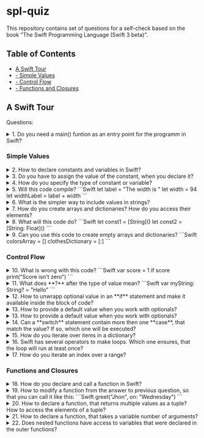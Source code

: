# spl-quiz
This repository contains set of questions for a self-check based on the book "The Swift Programming Language (Swift 3 beta)".

## Table of Contents
* [A Swift Tour](../master/README.md#a-swift-tour)
* [- Simple Values](../master/README.md#simple-values)
* [- Control Flow](../master/README.md#control-flow)
* [- Functions and Closures](../master/README.md#functions-and-closures)


## A Swift Tour

Questions:

<details> 
  <summary>1. Do you need a main() funtion as an entry point for the programm in Swift?</summary>
  
  No, because global scope is used as an entry point itself.
</details>

### Simple Values

<details> 
  <summary>2. How to declare constants and variables in Swift?</summary>
  
  You declare it with a keywords **let** and **var** like this:
```Swift
var myVariable = 42
let myConstant = 42
```
</details>

<details> 
  <summary>3. Do you have to assign the value of the constant, when you declare it?</summary>
  
  The value of a constant can be assigned later, but you must to assign it a value exactly once.
</details>

<details> 
  <summary>4. How do you specify the type of constant or variable?</summary>
  
  You write the type after it's name, separated by colon, like this:
```Swift
let explicitDouble: Double = 70
```
</details>

<details> 
  <summary>5. Will this code compile?
```Swift
let label = "The width is "
let width = 94
let widthLabel = label + width
```
</summary>

  No, because **label** and **width** have different types. You need to convert it explicitly, like this:
```Swift
let widthLabel = label + String(width)
```
</details>

<details> 
  <summary>6. What is the simpler way to include values in strings?</summary>
  
  You can use **\\()** inside the string and put some value or calculation in parenthesis, like this:
```Swift
let widthLabel = "The width is \(width) inches"
```
</details>

<details> 
  <summary>7. How do you create arrays and dictionaries? How do you access their elements?</summary>
  
```Swift
var colorsArray = ["red", "green", "blue"]
colorsArray[1] = "yellow"
var clothesDictionary = ["color": "blue", "size": "M"]
clothesDictionary["size"] = "L"
```
</details>

<details> 
  <summary>8. What will this code do?
```Swift
let const1 = [String]()
let const2 = [String: Float]()
```
  </summary>

  It will create an empty array of Strings and empty dictionary, which keys are Strings and values are Floats.
</details>

<details> 
  <summary>9. Can you use this code to create empty arrays and dictionaries?
```Swift
colorsArray = []
clothesDictionary = [:]
```
  </summary>

  Yes, but only if type information can be inferred.
</details>

### Control Flow

<details> 
  <summary>10. What is wrong with this code?
```Swift
var score = 1
if score print("Score isn't zero")
```
  </summary>

  Two things actually. First - in an **if** statement, the conditional must be a **Boolean** expression. Second - braces around the body are required. So, the code should look like this:
```Swift
var score = 1
if score > 0 {
  print("Score isn't zero")
}
```  
</details>

<details> 
  <summary>11. What does **?** after the type of value mean?
```Swift
var myString: String? = "Hello"
```
  </summary>

  It means that a value is optional, i.e. it will contain **nil** if value is missing. If you assign **nil** to a value, which isn't optional, compiler will give you an error.
</details>

<details> 
  <summary>12. How to unwrapp optional value in an **if** statement and make it available inside the block of code?</summary>

  You can use **if** and **let** keywords together to unwrapp a value. If the optional value is **nil**, the conditional is false and the code in braces is skipped.
  ```Swift
var optionalName: String? = "Bob"
if let name = optionalName {
  print("Hello, \(name)")
}
```
</details>

<details> 
  <summary>13. How to provide a default value when you work with optionals?</summary>

  You can provide default value using the **??** operator like this:
```Swift
let optionalName: String? = nil
print("Welcome, \(optionalName ?? "User")")
```
</details>

<details> 
  <summary>13. How to provide a default value when you work with optionals?</summary>

  You can provide default value using the **??** operator like this:
```Swift
let optionalName: String? = nil
print("Welcome, \(optionalName ?? "User")")
```
</details>

<details> 
  <summary>14. Can a **switch** statement contain more then one **case**, that match the value? If so, which one will be executed?</summary>

  Yes, it can. Switches support any kind of data and wide variety of comparison operations. For example, you can check if a value has full match with the other one in a **case** statement. Or check if it match with one of the listed options. Or check if it match the specific pattern you can specify with **let** and **where** keywords. If there are several cases that match the value, only the first one will be executed.
</details>

<details> 
  <summary>15. How do you iterate over items in a dictionary?</summary>

  One of the ways to do it is to use **for-in** statement, by providing a pair of names to use for each key-value pair:
```Swift
let dict = ["key1": "value1", "key2": "value2"]
for (key, value) in dict {
  print("key: \(key), value: \(value)")
}
```
</details>

<details> 
  <summary>16. Swift has several operators to make loops. Which one ensures, that the loop will run at least once?</summary>

```Swift
repeat {
  print("This string will be printed at least once")
} while false
```
</details>

<details> 
  <summary>17. How do you iterate an index over a range?</summary>

Use **..<** in a for-in loop to make a range that omits its upper value, and use **...** to make a range, that includes both values.
```Swift
for i in 0..<5 {  // or 'for i in 0...5 {'
    print("index is: \(i)")
}
```
</details>

### Functions and Closures

<details> 
  <summary>18. How do you declare and call a function in Swift?</summary>

Use **func** to declare a function. Call a function by following its name with a list of arguments in parentheses. Use **->** to separate parameter names and types from the function's return type.
```Swift
func greet(person: String, day: String) -> String {
  return "Hello \(person), today is \(day)."
}
greet(person: "Bob", day: "Tuesday")
```
</details>

<details> 
  <summary>19. How to modify a function from the answer to previous question, so that you can call it like this:
```Swift
greet("Jhon", on: "Wednesday")
```
</summary>

By default, functions use their parameter names as labels for their arguments. Write **_** to use no **person** argument label and write a custom label **on** before **day** parameter name:
```Swift
func greet(_ person: String, on day: String) -> String {
  return "Hello \(person), today is \(day)."
}
```
</details>

<details> 
  <summary>20. How to declare a function, that returns multiple values as a tuple? How to access the elements of a tuple?</summary>
  
  The elements of a tuple can be referred to either by name, or by number. A function, that returns a tuple can be declared like this:
```Swift
func statsFor(array: [Int]) -> (min: Int, max: Int) {
  var min = array[0]
  var max = array[0]
  //...
  return (min, max)
}
let stats = statsFor(array: [1,2,3])
print("min: \(stats.min), max: \(stats.1)")
```
</details>

<details> 
  <summary>21. How to declare a function, that takes a variable number of arguments?</summary>
  
  Functions, that take a variable number of arguments, collect them into array. This kind of functions can be declared using **...** after the type:
```Swift
func sumOf(numbers: Int...) -> Int {
  var sum = 0
  //...
  return sum
}
sumOf()
sumOf(numbers: 1, 2, 3)
```
</details>

<details> 
  <summary>22. Does nested functions have access to variables that were declared in the outer functions?</summary>
  
  Yes.
</details>
